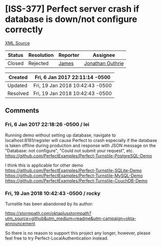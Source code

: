 # [ISS-377] Perfect server crash if database is down/not configure correctly

[XML Source](./xml/ISS-377.xml)
<p></p>





Status|Resolution|Reporter|Assignee
------|----------|--------|--------
Closed|Rejected|[James](Lei)|[Jonathan Guthrie]($jono)





Created|Fri, 6 Jan 2017 22:11:14 -0500
-------|--------------
Updated|Fri, 19 Jan 2018 10:42:43 -0500
Resolved|Fri, 19 Jan 2018 10:42:43 -0500


## Comments




### Fri, 6 Jan 2017 22:18:26 -0500 / lei 

<p><p>Running demo without setting up database, navigate to localhost:8181/register will cause Perfect to crash especially if the database is taken offline during production and response with JSON message on the "Database: not configure", "Could not submit your request", etc.<br/>
<a href="https://github.com/PerfectExamples/Perfect-Turnstile-PostgreSQL-Demo" class="external-link" rel="nofollow">https://github.com/PerfectExamples/Perfect-Turnstile-PostgreSQL-Demo</a></p>

<p>I think this is applicable for other demo<br/>
<a href="https://github.com/PerfectExamples/Perfect-Turnstile-SQLite-Demo" class="external-link" rel="nofollow">https://github.com/PerfectExamples/Perfect-Turnstile-SQLite-Demo</a><br/>
<a href="https://github.com/PerfectExamples/Perfect-Turnstile-MySQL-Demo" class="external-link" rel="nofollow">https://github.com/PerfectExamples/Perfect-Turnstile-MySQL-Demo</a><br/>
<a href="https://github.com/PerfectExamples/Perfect-Turnstile-CouchDB-Demo" class="external-link" rel="nofollow">https://github.com/PerfectExamples/Perfect-Turnstile-CouchDB-Demo</a></p></p>


### Fri, 19 Jan 2018 10:42:43 -0500 / rocky 

<p><p>Turnstile has been abandoned by its author:</p>

<p><a href="https://stormpath.com/oktaplusstormpath?utm_source=github&amp;utm_medium=readme&amp;utm-campaign=okta-announcement" class="external-link" rel="nofollow">https://stormpath.com/oktaplusstormpath?utm_source=github&amp;utm_medium=readme&amp;utm-campaign=okta-announcement</a></p>

<p>So there is no reason to support this project any longer, however, please feel free to try Perfect-LocalAuthentication instead.</p></p>


